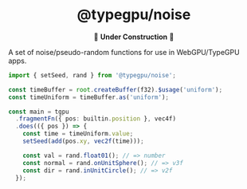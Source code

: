 <div align="center">

# @typegpu/noise

🚧 **Under Construction** 🚧

</div>

A set of noise/pseudo-random functions for use in WebGPU/TypeGPU apps.

```ts
import { setSeed, rand } from '@typegpu/noise';

const timeBuffer = root.createBuffer(f32).$usage('uniform');
const timeUniform = timeBuffer.as('uniform');

const main = tgpu
  .fragmentFn({ pos: builtin.position }, vec4f)
  .does(({ pos }) => {
    const time = timeUniform.value;
    setSeed(add(pos.xy, vec2f(time)));

    const val = rand.float01(); // => number
    const normal = rand.onUnitSphere(); // => v3f
    const dir = rand.inUnitCircle(); // => v2f
  });

```